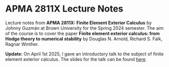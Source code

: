# APMA 2811X Lecture Notes
Lecture notes from **APMA 2811X: Finite Element Exterior Calculus** by Johnny Guzmán at Brown University for the Spring 2024 semester. The aim of the course is to cover the paper **Finite element exterior calculus: from Hodge theory to numerical stability** by Douglas N. Arnold, Richard S. Falk, Ragnar Winther.

**Update:** On April 1st 2025, I gave an introductory talk to the subject of finite element exterior calculus. The slides for the talk can be found [here](feec_talk.pdf).